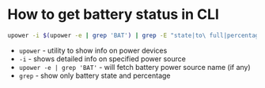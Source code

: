 # How to get battery status in CLI

```bash
upower -i $(upower -e | grep 'BAT') | grep -E "state|to\ full|percentage"
```

- `upower` - utility to show info on power devices
- `-i` - shows detailed info on specified power source
- `upower -e | grep 'BAT'` - will fetch battery power source name (if any)
- `grep` - show only battery state and percentage


